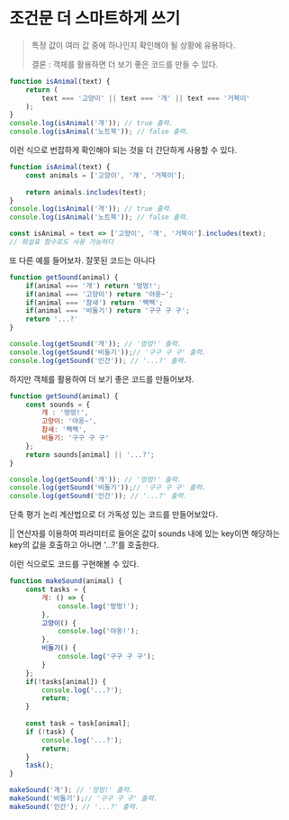 # 조건문 더 스마트하게 쓰기

> 특정 값이 여러 값 중에 하나인지 확인해야 될 상황에 유용하다.
>
> 결론 :  객체를 활용하면 더 보기 좋은 코드를 만들 수 있다.

```javascript
function isAnimal(text) {
    return (
    	text === '고양이' || text === '개' || text === '거북이'
    );
}
console.log(isAnimal('개')); // true 출력.
console.log(isAnimal('노트북')); // false 출력.
```

이런 식으로 번잡하게 확인해야 되는 것을 더 간단하게 사용할 수 있다.

```javascript
function isAnimal(text) {
    const animals = ['고양이', '개', '거북이'];
	
    return animals.includes(text);
}
console.log(isAnimal('개')); // true 출력.
console.log(isAnimal('노트북')); // false 출력.

const isAnimal = text => ['고양이', '개', '거북이'].includes(text);
// 화살표 함수로도 사용 가능하다
```

또 다른 예를 들어보자. 잘못된 코드는 아니다

```javascript
function getSound(animal) {
    if(animal === '개') return '멍멍!';
    if(animal === '고양이') return '야옹~';
    if(animal === '참새') return '짹짹';
    if(animal === '비둘기') return '구구 구 구';
    return '...?'
}

console.log(getSound('개')); // '멍멍!' 출력.
console.log(getSound('비둘기'));// '구구 구 구' 출력.
console.log(getSound('인간')); // '...?' 출력.
```

하지만 객체를 활용하여 더 보기 좋은 코드를 만들어보자.

```javascript
function getSound(animal) {
	const sounds = {
        개 : '멍멍!',
        고양이: '야옹~',
        참새: '짹짹',
        비둘기: '구구 구 구'
    };
    return sounds[animal] || '...?';
}

console.log(getSound('개')); // '멍멍!' 출력.
console.log(getSound('비둘기'));// '구구 구 구' 출력.
console.log(getSound('인간')); // '...?' 출력.
```

단축 평가 논리 계산법으로 더 가독성 있는 코드를 만들어보았다. 

|| 연산자를 이용하여 파라미터로 들어온 값이 sounds 내에 있는 key이면 해당하는 key의 값을 호출하고 아니면 '...?'를 호출한다.



이런 식으로도 코드를 구현해볼 수 있다.

```javascript
function makeSound(animal) {
	const tasks = {
		개: () => {
            console.log('멍멍!');
        },
        고양이() {
            console.log('야옹!');
        },
        비둘기() {
            console.log('구구 구 구');
        }
    };
    if(!tasks[animal]) {
        console.log('...?');
        return;
    }
    
    const task = task[animal];
    if (!task) {
        console.log('...?');
        return;
    }
    task();
}

makeSound('개'); // '멍멍!' 출력.
makeSound('비둘기');// '구구 구 구' 출력.
makeSound('인간'); // '...?' 출력.
```

